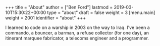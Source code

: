 +++
title = "About"
author = ["Ben Ford"]
lastmod = 2019-03-10T15:30:22+00:00
type = "about"
draft = false
weight = 3
[menu.main]
  weight = 2001
  identifier = "about"
+++

I learned to code on a warship in 2003 on the way to Iraq. I've been a commando,
a bouncer, a barman, a refuse collector (for one day), an itinerant marquee
fabricator, a telecoms engineer and a programmer.

